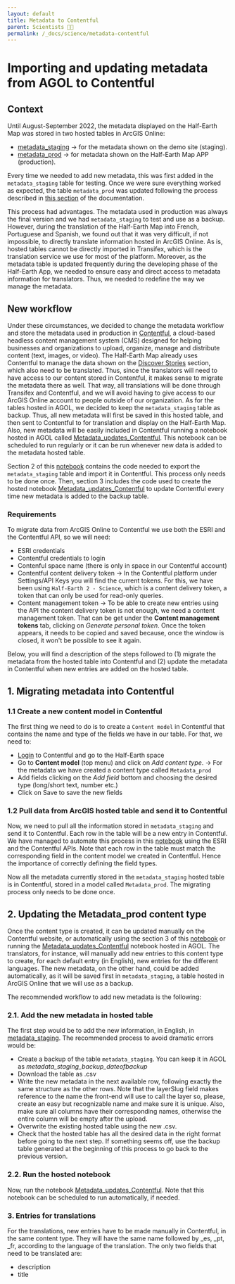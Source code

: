 ```yaml
---
layout: default
title: Metadata to Contentful
parent: Scientists 🧑‍🔬
permalink: /_docs/science/metadata-contentful
---
```


# Importing and updating metadata from AGOL to Contentful

## Context
Until August-September 2022, the metadata displayed on the Half-Earth Map was stored in two hosted tables in ArcGIS Online: 

* [metadata_staging](https://eowilson.maps.arcgis.com/home/item.html?id=ef369a73779d4a37b2252808afef98a7) &rarr; for the metadata shown on the demo site (staging).
* [metadata_prod](https://eowilson.maps.arcgis.com/home/item.html?id=cab2acd857a34e2faef1f60a9d40e354) &rarr; for metadata shown on the Half-Earth Map APP (production). 

Every time we needed to add new metadata, this was first added in the `metadata_staging` table for testing. Once we were sure everything worked as expected, the table `metadata_prod` was updated following the process described in [this section](https://vizzuality.github.io/half-earth-v3/_docs/science/metadata-service) of the documentation. 

This process had advantages. The metadata used in production was always the final version and we had `metadata_staging` to test and use as a backup. However, during the translation of the Half-Earth Map into French, Portuguese and Spanish, we found out that it was very difficult, if not impossible, to directly translate information hosted in ArcGIS Online. As is, hosted tables cannot be directly imported in Transifex, which is the translation service we use for most of the platform. Moreover, as the metadata table is updated frequently during the developing phase of the Half-Earth App, we needed to ensure easy and direct access to metadata information for translators. Thus, we needed to redefine the way we manage the metadata.

## New workflow

Under these circumstances, we decided to change the metadata workflow and store the metadata used in production in [Contentful](https://www.contentful.com/), a cloud-based headless content management system (CMS) designed for helping businesses and organizations to upload, organize, manage and distribute content (text, images, or video). The Half-Earth Map already uses Contentful to manage the data shown on the [Discover Stories](https://map.half-earthproject.org/featuredGlobe) section, which also need to be translated. Thus, since the translators will need to have access to our content stored in Contentful, it makes sense to migrate the metadata there as well. That way, all translations will be done through Transifex and Contentful, and we will avoid having to give access to our ArcGIS Online account to people outside of our organization. As for the tables hosted in AGOL, we decided to keep the `metadata_staging` table as backup. Thus, all new metadata will first be saved in this hosted table, and then sent to Contentful to for translation and display on the Half-Earth Map. Also, new metadata will be easily included in Contentful running a notebook hosted in AGOL called [Metadata_updates_Contentful](https://eowilson.maps.arcgis.com/home/notebook/notebook.html?id=4789ac26c6134727827236421c73fd39). This notebook can be scheduled to run regularly or it can be run whenever new data is added to the metadata hosted table.

Section 2 of this [notebook](https://github.com/Vizzuality/he-scratchfolder/blob/master/Metadata_to_contentful.ipynb) contains the code needed to export the `metadata_staging` table and import it in Contentful. This process only needs to be done once. Then, section 3 includes the code used to create the hosted notebook [Metadata_updates_Contentful](https://eowilson.maps.arcgis.com/home/notebook/notebook.html?id=4789ac26c6134727827236421c73fd39) to update Contentful every time new metadata is added to the backup table. 

### Requirements
To migrate data from ArcGIS Online to Contentful we use both the ESRI and the Contentful API, so we will need:

* ESRI credentials
* Contentful credentials to login
* Contenful space name (there is only in space in our Contentful account)
* Contentful content delivery token &rarr; In the Contentful platform under Settings/API Keys you will find the current tokens. For this, we have been using `Half-Earth 2 - Science`, which is a content delivery token, a token that can only be used for read-only queries. 
* Content management token &rarr; To be able to create new entries using the API the content delivery token is not enough, we need a content management token. That can be get under the **Content management tokens** tab, clicking on *Generate personal token*. Once the token appears, it needs to be copied and saved because, once the window is closed, it won't be possible to see it again.

Below, you will find a description of the steps followed to (1) migrate the metadata from the hosted table into Contentful and (2) update the metadata in Contentful when new entries are added on the hosted table. 


## 1. Migrating metadata into Contentful

### 1.1 Create a new content model in Contentful
The first thing we need to do is to create a `Content model` in Contentful that contains the name and type of the fields we have in our table. For that, we need to:
* [Login](https://be.contentful.com/login) to Contentful and go to the Half-Earth space
* Go to **Content model** (top menu) and click on *Add content type*. &rarr; For the metadata we have created a content type called `Metadata_prod`
* Add fields clicking on the *Add field* bottom and choosing the desired type (long/short text, number etc.) 
* Click on Save to save the new fields

### 1.2 Pull data from ArcGIS hosted table and send it to Contentful
Now, we need to pull all the information stored in `metadata_staging` and send it to Contentful. Each row in the table will be a new entry in Contentful. We have managed to automate this process in this [notebook](https://github.com/Vizzuality/he-scratchfolder/blob/master/Metadata_to_contentful.ipynb) using the ESRI and the Contentful APIs. Note that each row in the table must match the corresponding field in the content model we created in Contentful. Hence the importance of correctly defining the field types. 

Now all the metadata currently stored in the `metadata_staging` hosted table is in Contentful, stored in a model called `Metadata_prod`. The migrating process only needs to be done once.


## 2. Updating the Metadata_prod content type
Once the content type is created, it can be updated manually on the Contentful website, or automatically using the section 3 of this [notebook](https://github.com/Vizzuality/he-scratchfolder/blob/master/Metadata_to_contentful.ipynb) or running the [Metadata_updates_Contentful](https://eowilson.maps.arcgis.com/home/notebook/notebook.html?id=4789ac26c6134727827236421c73fd39) notebook hosted in AGOL. The translators, for instance, will manually add new entries to this content type to create, for each default entry (in English), new entries for the different languages. The new metadata, on the other hand, could be added automatically, as it will be saved first in `metadata_staging`, a table hosted in ArcGIS Online that we will use as a backup.

The recommended workflow to add new metadata is the following:

### 2.1. Add the new metadata in hosted table

The first step would be to add the new information, in English, in [metadata_staging](https://eowilson.maps.arcgis.com/home/item.html?id=ef369a73779d4a37b2252808afef98a7). The recommended process to avoid dramatic errors would be:
* Create a backup of the table `metadata_staging`. You can keep it in AGOL as *metadata_staging_backup_dateofbackup*
* Download the table as .csv 
* Write the new metadata in the next available row, following exactly the same structure as the other rows. Note that the layerSlug field makes reference to the name the front-end will use to call the layer so, please, create an easy but recognizable name and make sure it is unique. Also, make sure all columns have their corresponding names, otherwise the entire column will be empty after the upload. 
* Overwrite the existing hosted table using the new .csv. 
* Check that the hosted table has all the desired data in the right format before going to the next step. If something seems off, use the backup table generated at the beginning of this process to go back to the previous version. 

### 2.2. Run the hosted notebook 

Now, run the notebook [Metadata_updates_Contentful](https://eowilson.maps.arcgis.com/home/notebook/notebook.html?id=4789ac26c6134727827236421c73fd39). Note that this notebook can be scheduled to run automatically, if needed. 

### 3. Entries for translations
For the translations, new entries have to be made manually in Contentful, in the same content type. They will have the same name followed by _es, _pt, _fr, according to the language of the translation. The only two fields that need to be translated are:

* description
* title